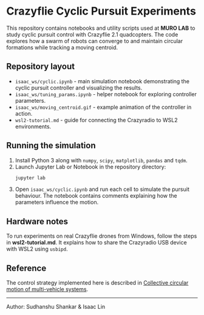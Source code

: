 # Crazyflie Cyclic Pursuit Experiments

This repository contains notebooks and utility scripts used at **MURO LAB** to study cyclic pursuit control with Crazyflie 2.1 quadcopters. The code explores how a swarm of robots can converge to and maintain circular formations while tracking a moving centroid.

## Repository layout

- `isaac_ws/cyclic.ipynb` - main simulation notebook demonstrating the cyclic pursuit controller and visualizing the results.
- `isaac_ws/tuning_params.ipynb` - helper notebook for exploring controller parameters.
- `isaac_ws/moving_centroid.gif` - example animation of the controller in action.
- `wsl2-tutorial.md` - guide for connecting the Crazyradio to WSL2 environments.

## Running the simulation

1. Install Python 3 along with `numpy`, `scipy`, `matplotlib`, `pandas` and `tqdm`.
2. Launch Jupyter Lab or Notebook in the repository directory:
   ```bash
   jupyter lab
   ```
3. Open `isaac_ws/cyclic.ipynb` and run each cell to simulate the pursuit behaviour. The notebook contains comments explaining how the parameters influence the motion.

## Hardware notes

To run experiments on real Crazyflie drones from Windows, follow the steps in **wsl2-tutorial.md**. It explains how to share the Crazyradio USB device with WSL2 using `usbipd`.

## Reference

The control strategy implemented here is described in [Collective circular motion of multi-vehicle systems](https://www.sciencedirect.com/science/article/pii/S0005109808002951).

---
Author: Sudhanshu Shankar & Isaac Lin
